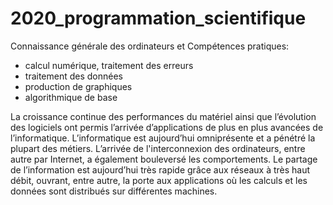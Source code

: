 # 2020_programmation_scientifique

Connaissance générale des ordinateurs et
Compétences pratiques:
- calcul numérique, traitement des erreurs 
- traitement des données 
- production de graphiques 
- algorithmique de base


La croissance continue des performances du matériel ainsi que 
l’évolution des logiciels ont permis l’arrivée d’applications de plus en 
plus avancées de l’informatique. L’informatique est aujourd’hui 
omniprésente et a pénétré la plupart des métiers.
L’arrivée de l'interconnexion des ordinateurs, entre autre par Internet, a 
également bouleversé les comportements. Le partage de l’information 
est aujourd’hui très rapide grâce aux réseaux à très haut débit, ouvrant, 
entre autre, la porte aux applications où les calculs et les données sont 
distribués sur différentes machines.
